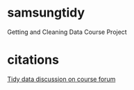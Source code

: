 # samsungtidy
Getting and Cleaning Data Course Project


# citations
[Tidy data discussion on course forum](https://class.coursera.org/getdata-013/forum/thread?thread_id=31)
